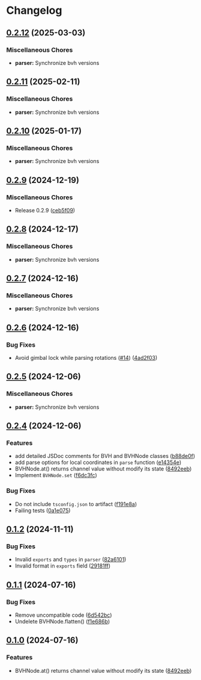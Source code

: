 # Changelog

## [0.2.12](https://github.com/nandenjin/bvh/compare/parser-v0.2.11...parser-v0.2.12) (2025-03-03)


### Miscellaneous Chores

* **parser:** Synchronize bvh versions

## [0.2.11](https://github.com/nandenjin/bvh/compare/parser-v0.2.10...parser-v0.2.11) (2025-02-11)


### Miscellaneous Chores

* **parser:** Synchronize bvh versions

## [0.2.10](https://github.com/nandenjin/bvh/compare/parser-v0.2.9...parser-v0.2.10) (2025-01-17)


### Miscellaneous Chores

* **parser:** Synchronize bvh versions

## [0.2.9](https://github.com/nandenjin/bvh/compare/parser-v0.2.8...parser-v0.2.9) (2024-12-19)


### Miscellaneous Chores

* Release 0.2.9 ([ceb5f09](https://github.com/nandenjin/bvh/commit/ceb5f0932bb41d595410211e7b8e7433ae5cec29))

## [0.2.8](https://github.com/nandenjin/bvh/compare/parser-v0.2.7...parser-v0.2.8) (2024-12-17)


### Miscellaneous Chores

* **parser:** Synchronize bvh versions

## [0.2.7](https://github.com/nandenjin/bvh/compare/parser-v0.2.6...parser-v0.2.7) (2024-12-16)


### Miscellaneous Chores

* **parser:** Synchronize bvh versions

## [0.2.6](https://github.com/nandenjin/bvh/compare/parser-v0.2.5...parser-v0.2.6) (2024-12-16)


### Bug Fixes

* Avoid gimbal lock while parsing rotations ([#14](https://github.com/nandenjin/bvh/issues/14)) ([4ad2f03](https://github.com/nandenjin/bvh/commit/4ad2f03b369cc78364c12750b373eeb68fceaa06))

## [0.2.5](https://github.com/nandenjin/bvh/compare/parser-v0.2.4...parser-v0.2.5) (2024-12-06)


### Miscellaneous Chores

* **parser:** Synchronize bvh versions

## [0.2.4](https://github.com/nandenjin/bvh/compare/parser-v0.1.2...parser-v0.2.4) (2024-12-06)

### Features

- add detailed JSDoc comments for BVH and BVHNode classes ([b88de0f](https://github.com/nandenjin/bvh/commit/b88de0f59db8d1eacdddc4dffd004883f55bdd8e))
- add parse options for local coordinates in `parse` function ([e14354e](https://github.com/nandenjin/bvh/commit/e14354ef3cd17c4212b59dc9de776b1f28682779))
- BVHNode.at() returns channel value without modify its state ([8492eeb](https://github.com/nandenjin/bvh/commit/8492eeb69b7381db7567d9c720df6ec9eabc2317))
- Implement `BVHNode.set` ([f6dc3fc](https://github.com/nandenjin/bvh/commit/f6dc3fce4d2ca89b599bc82692f3ecd08951fb29))

### Bug Fixes

- Do not include `tsconfig.json` to artifact ([f191e8a](https://github.com/nandenjin/bvh/commit/f191e8a2f9e62bf3a1ac7c92bbfff4fb952701f0))
- Failing tests ([0a1e075](https://github.com/nandenjin/bvh/commit/0a1e07515e77014ee889e606eaefc22475983528))

## [0.1.2](https://github.com/nandenjin/bvh/compare/bvh-parser-v0.1.1...bvh-parser-v0.1.2) (2024-11-11)

### Bug Fixes

- Invalid `exports` and `types` in `parser` ([82a6101](https://github.com/nandenjin/bvh/commit/82a6101a157eb08525e23cd3d1f471230ee47c97))
- Invalid format in `exports` field ([29181ff](https://github.com/nandenjin/bvh/commit/29181ffa60fd20aa16c713a44e3e180ae7b5ec11))

## [0.1.1](https://github.com/nandenjin/bvh/compare/bvh-parser-v0.1.0...bvh-parser-v0.1.1) (2024-07-16)

### Bug Fixes

- Remove uncompatible code ([6d542bc](https://github.com/nandenjin/bvh/commit/6d542bcf77bb3268734a7061a2ba4057553a8eac))
- Undelete BVHNode.flatten() ([f1e686b](https://github.com/nandenjin/bvh/commit/f1e686b02761203344ef86931b7fbcf086ccf3e6))

## [0.1.0](https://github.com/nandenjin/bvh/compare/bvh-parser-v0.0.2...bvh-parser-v0.1.0) (2024-07-16)

### Features

- BVHNode.at() returns channel value without modify its state ([8492eeb](https://github.com/nandenjin/bvh/commit/8492eeb69b7381db7567d9c720df6ec9eabc2317))
